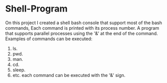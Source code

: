 # Shell-Program
On this project I created a shell bash console that support most of the bash commands,
Each command is printed with its process number.
A program that supports parallel processes using the '&' at the end of the command.
Examples of commands can be executed:
1. ls.
2. pwd.
3. man.
4. cd.
5. sleep.
6. etc.
each command can be executed with the '&' sign.
